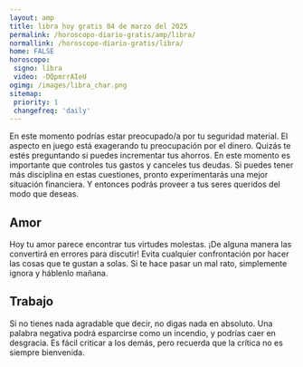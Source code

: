 ```yaml
---
layout: amp
title: libra hoy gratis 04 de marzo del 2025 
permalink: /horoscopo-diario-gratis/amp/libra/
normallink: /horoscopo-diario-gratis/libra/
home: FALSE
horoscopo:
 signo: libra
 video: -DQpmrrAIeU
ogimg: /images/libra_char.png
sitemap:
 priority: 1
 changefreq: 'daily'
---
```



En este momento podrías estar preocupado/a por tu seguridad material. El aspecto en juego está exagerando tu preocupación por el dinero. Quizás te estés preguntando si puedes incrementar tus ahorros. En este momento es importante que controles tus gastos y canceles tus deudas. Si puedes tener más disciplina en estas cuestiones, pronto experimentarás una mejor situación financiera. Y entonces podrás proveer a tus seres queridos del modo que deseas.

## Amor

Hoy tu amor parece encontrar tus virtudes molestas. ¡De alguna manera las convertirá en errores para discutir!  Evita cualquier confrontación por hacer las cosas que te gustan a solas. Si te hace pasar un mal rato, simplemente ignora y háblenlo mañana.

## Trabajo

Si no tienes nada agradable que decir, no digas nada en absoluto. Una palabra negativa podrá esparcirse como un incendio, y podrías caer en desgracia. Es fácil criticar a los demás, pero recuerda que la crítica no es siempre bienvenida.